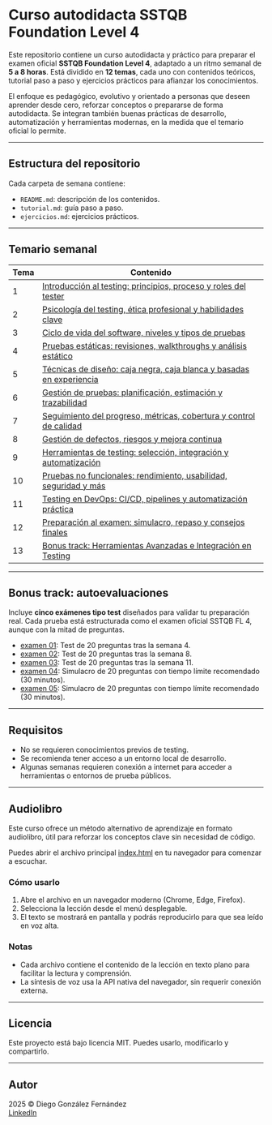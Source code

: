 # Curso autodidacta SSTQB Foundation Level 4

Este repositorio contiene un curso autodidacta y práctico para preparar el examen oficial **SSTQB Foundation Level 4**, adaptado a un ritmo semanal de **5 a 8 horas**. Está dividido en **12 temas**, cada uno con contenidos teóricos, tutorial paso a paso y ejercicios prácticos para afianzar los conocimientos.

El enfoque es pedagógico, evolutivo y orientado a personas que deseen aprender desde cero, reforzar conceptos o prepararse de forma autodidacta. Se integran también buenas prácticas de desarrollo, automatización y herramientas modernas, en la medida que el temario oficial lo permite.

---

## Estructura del repositorio

Cada carpeta de semana contiene:

- `README.md`: descripción de los contenidos.
- `tutorial.md`: guía paso a paso.
- `ejercicios.md`: ejercicios prácticos.

---

## Temario semanal

| Tema   | Contenido                                                            |
|--------|----------------------------------------------------------------------|
| 1      | [Introducción al testing: principios, proceso y roles del tester](./semana01/readme.md)     |
| 2      | [Psicología del testing, ética profesional y habilidades clave](./semana02/readme.md)       |
| 3      | [Ciclo de vida del software, niveles y tipos de pruebas](./semana03/readme.md)              |
| 4      | [Pruebas estáticas: revisiones, walkthroughs y análisis estático](./semana04/readme.md)     |
| 5      | [Técnicas de diseño: caja negra, caja blanca y basadas en experiencia](./semana05/readme.md)|
| 6      | [Gestión de pruebas: planificación, estimación y trazabilidad](./semana06/readme.md)        |
| 7      | [Seguimiento del progreso, métricas, cobertura y control de calidad](./semana07/readme.md)  |
| 8      | [Gestión de defectos, riesgos y mejora continua](./semana08/readme.md)                      |
| 9      | [Herramientas de testing: selección, integración y automatización](./semana09/readme.md)    |
| 10     | [Pruebas no funcionales: rendimiento, usabilidad, seguridad y más](./semana10/readme.md)    |
| 11     | [Testing en DevOps: CI/CD, pipelines y automatización práctica](./semana11/readme.md)       |
| 12     | [Preparación al examen: simulacro, repaso y consejos finales](./semana12/readme.md)         |
| 13     | [Bonus track: Herramientas Avanzadas e Integración en Testing](./semana13/readme.md)         |

---

## Bonus track: autoevaluaciones

Incluye **cinco exámenes tipo test** diseñados para validar tu preparación real. Cada prueba está estructurada como el examen oficial SSTQB FL 4, aunque con la mitad de preguntas.

- [examen 01](./bonus-track/01-examen.md): Test de 20 preguntas tras la semana 4.
- [examen 02](./bonus-track/02-examen.md): Test de 20 preguntas tras la semana 8.
- [examen 03](./bonus-track/03-examen.md): Test de 20 preguntas tras la semana 11.
- [examen 04](./bonus-track/04-examen.md): Simulacro de 20 preguntas con tiempo límite recomendado (30 minutos).
- [examen 05](./bonus-track/05-examen.md): Simulacro de 20 preguntas con tiempo límite recomendado (30 minutos).

---

## Requisitos

- No se requieren conocimientos previos de testing.
- Se recomienda tener acceso a un entorno local de desarrollo.
- Algunas semanas requieren conexión a internet para acceder a herramientas o entornos de prueba públicos.

---

## Audiolibro

Este curso ofrece un método alternativo de aprendizaje en formato audiolibro, útil para reforzar los conceptos clave sin necesidad de código.

Puedes abrir el archivo principal [index.html](https://verogeid.github.io/qa-autodidacta/courses/qa-fundaments/sstqb/audiobook/index.html?t=1) en tu navegador para comenzar a escuchar.

### Cómo usarlo

1. Abre el archivo en un navegador moderno (Chrome, Edge, Firefox).  
2. Selecciona la lección desde el menú desplegable.  
3. El texto se mostrará en pantalla y podrás reproducirlo para que sea leído en voz alta.  

### Notas

- Cada archivo contiene el contenido de la lección en texto plano para facilitar la lectura y comprensión.  
- La síntesis de voz usa la API nativa del navegador, sin requerir conexión externa.  

---

## Licencia

Este proyecto está bajo licencia MIT. Puedes usarlo, modificarlo y compartirlo.

---

## Autor

2025 © Diego González Fernández  
[LinkedIn](https://www.linkedin.com/in/diego-gonzalez-fernandez)
